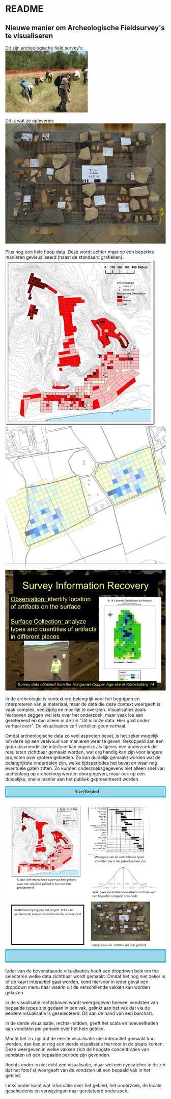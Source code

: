 # README

## Nieuwe manier om Archeologische Fieldsurvey's te visualiseren

Dit zijn archeologische field survey's: 
![Field survey](/doc/image1.jpg)

Dit is wat ze opleveren: 
![Field survey](/doc/image2.jpg)

Plus nog een hele hoop data. Deze wordt echter maar op een beperkte manieren gevisualiseerd (naast de standaard grafieken): 
![Field survey](/doc/image3.jpg)
![Field survey](/doc/image4.jpg)
![Field survey](/doc/image5.jpg)

In de archeologie is context erg belangrijk voor het begrijpen en interpreteren van je materiaal, maar de data die deze context weergeeft is vaak complex, veelzijdig en moeilijk te overzien. Visualisaties zoals hierboven zeggen wel iets over het onderzoek, maar vaak los aan gerefereerd en dan alleen in de zin "Dit is onze data. Hier gaat onder verhaal over". De visualisaties zelf vertellen geen verhaal.

Omdat archeologische data zo veel aspecten bevat, is het zeker mogelijk om deze op een veelvoud van manieren weer te geven. Gekoppeld aan een gebruiksvriendelijke interface kan eigenlijk als tijdens een onderzoek de resultaten zichtbaar gemaakt worden, wat erg handig kan zijn voor langere projecten over grotere gebieden. Zo kan duidelijk gemaakt worden wat de belangrijkste onderdelen zijn, welke tijdsperiodes het bevat en waar nog eventuele gaten zitten. Zo kunnen onderzoeksgegevens niet alleen snel van archeoloog op archeoloog worden doorgegeven, maar ook op een duidelijke, snelle manier aan het publiek gepresenteerd worden.

![Field survey](/doc/image6.png)

Ieder van de bovenstaande visualisaties heeft een dropdown balk om the selecteren welke data zichtbaar wordt gemaakt. Omdat het nog niet zeker is of de kaart interactief gaat worden, komt hiervoor in ieder geval een dropdown menu naar waarin uit de verschillende vakken kan worden gekozen.

In de visualisatie rechtsboven wordt weergegeven hoeveel vondsten van bepaalde types zijn gedaan in een vak, gelinkt aan het vak dat via de eerdere visualisatie is geselecteerd. Dit aan de hand van een barchart.

In de derde visualisatie, rechts-midden, geeft het scala en hoeveelheden aan vondsten per periode over het hele gebied.

Mocht het zo zijn dat de eerste visualisatie niet interactief gemaakt kan worden, dan kan er nog een vierde visualisatie hiervoor in de plaats komen. Deze weergeven in welke vakken zich de hoogste concentraties van vondsten uit een bepaalde periode zijn gevonden.

Rechts onder is niet echt een visualisatie, maar wel een eyecatcher in de zin dat het foto('s) weergeeft van de vondsten uit een bepaald vak in het gebied.

Links onder komt wat informatie over het gebied, het onderzoek, de locale geschiedenis en verwijzingen naar gerelateerd onderzoek.


